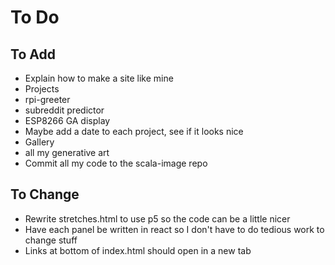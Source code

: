 # To Do

## To Add
 - Explain how to make a site like mine
 - Projects
  - rpi-greeter
  - subreddit predictor
  - ESP8266 GA display
 - Maybe add a date to each project, see if it looks nice
 - Gallery
  - all my generative art
 - Commit all my code to the scala-image repo

## To Change
 - Rewrite stretches.html to use p5 so the code can be a little nicer
 - Have each panel be written in react so I don't have to do tedious work to change stuff
 - Links at bottom of index.html should open in a new tab
